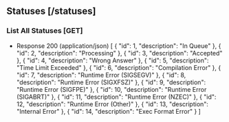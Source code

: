 ## Statuses [/statuses]
### List All Statuses [GET]
+ Response 200 (application/json)
    [
        {
            "id": 1,
            "description": "In Queue"
        },
        {
            "id": 2,
            "description": "Processing"
        },
        {
            "id": 3,
            "description": "Accepted"
        },
        {
            "id": 4,
            "description": "Wrong Answer"
        },
        {
            "id": 5,
            "description": "Time Limit Exceeded"
        },
        {
            "id": 6,
            "description": "Compilation Error"
        },
        {
            "id": 7,
            "description": "Runtime Error (SIGSEGV)"
        },
        {
            "id": 8,
            "description": "Runtime Error (SIGXFSZ)"
        },
        {
            "id": 9,
            "description": "Runtime Error (SIGFPE)"
        },
        {
            "id": 10,
            "description": "Runtime Error (SIGABRT)"
        },
        {
            "id": 11,
            "description": "Runtime Error (NZEC)"
        },
        {
            "id": 12,
            "description": "Runtime Error (Other)"
        },
        {
            "id": 13,
            "description": "Internal Error"
        },
        {
            "id": 14,
            "description": "Exec Format Error"
        }
    ]
